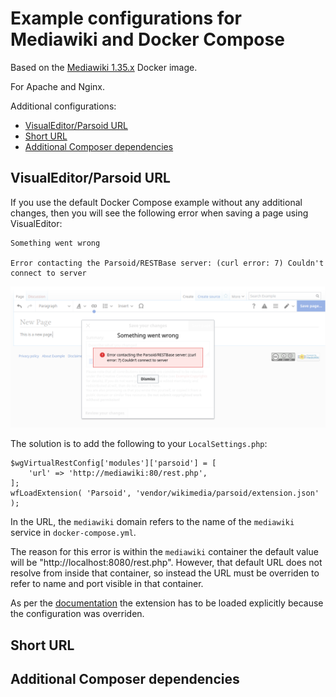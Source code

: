 # Example configurations for Mediawiki and Docker Compose

Based on the [Mediawiki 1.35.x](https://hub.docker.com/_/mediawiki) Docker image.

For Apache and Nginx.

Additional configurations:

* [VisualEditor/Parsoid URL](#visualeditorparsoid-url)
* [Short URL](#short-url)
* [Additional Composer dependencies](#additional-dependencies)

## VisualEditor/Parsoid URL
If you use the default Docker Compose example without any additional changes, then you will see the following error when saving a page using VisualEditor:

    Something went wrong

    Error contacting the Parsoid/RESTBase server: (curl error: 7) Couldn't connect to server

![Parsoid Error](parsoid_error.png)

The solution is to add the following to your `LocalSettings.php`:

    $wgVirtualRestConfig['modules']['parsoid'] = [
        'url' => 'http://mediawiki:80/rest.php',
    ];
    wfLoadExtension( 'Parsoid', 'vendor/wikimedia/parsoid/extension.json' );

In the URL, the `mediawiki` domain refers to the name of the `mediawiki` service in `docker-compose.yml`.

The reason for this error is within the `mediawiki` container the default value will be "http://localhost:8080/rest.php".
However, that default URL does not resolve from inside that container, so instead the URL must be overriden to refer to name and port visible in that container.

As per the [documentation](https://www.mediawiki.org/wiki/Extension:VisualEditor#Linking_with_Parsoid) the extension has to be loaded explicitly because the configuration was overriden.

## Short URL

## Additional Composer dependencies
